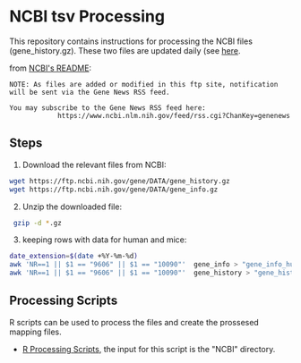 # NCBI tsv Processing

This repository contains instructions for processing the NCBI files (gene_history.gz). These two files are updated daily (see [here](https://ftp.ncbi.nih.gov/gene/README).


from [NCBI's README](https://ftp.ncbi.nih.gov/gene/README):
```
NOTE: As files are added or modified in this ftp site, notification will be sent via the Gene News RSS feed.

You may subscribe to the Gene News RSS feed here:
            https://www.ncbi.nlm.nih.gov/feed/rss.cgi?ChanKey=genenews
```

## Steps

1. Download the relevant files from NCBI:
```bash
wget https://ftp.ncbi.nih.gov/gene/DATA/gene_history.gz 
wget https://ftp.ncbi.nih.gov/gene/DATA/gene_info.gz
```

2. Unzip the downloaded file:
```bash
 gzip -d *.gz
```

3. keeping rows with data for human and mice:
```bash
date_extension=$(date +%Y-%m-%d)
awk 'NR==1 || $1 == "9606" || $1 == "10090"'  gene_info > "gene_info_human_mice_${date_extension}"
awk 'NR==1 || $1 == "9606" || $1 == "10090"'  gene_history > "gene_history_human_mice_${date_extension}"
```

## Processing Scripts

R scripts can be used to process the files and create the prossesed mapping files. 
- [R Processing Scripts](https://github.com/sec2pri/mapping_preprocessing/blob/main/scripts/NCBI_processing.R), the input for this script is the "NCBI" directory.  

